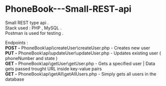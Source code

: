 # PhoneBook---Small-REST-api
Small REST type api . </br> Stack used : PHP , MySQL . </br> Postman is used for testing .

Endpoints : </br>
<b>POST -</b> PhoneBook\api\createUser\createUser.php  - Creates new user </br>
<b>PUT -</b> PhoneBook\api\updateUser\updateUser.php - Updates existing user ( phoneNumber and state ) </br>
<b>GET -</b> PhoneBook\api\getUser\getUser.php - Gets a specified user | Data gets passed trought URL inside key-value pairs  </br>
<b>GET -</b> PhoneBook\api\getAll\getAllUsers.php - Simply gets all users in the database </br>
